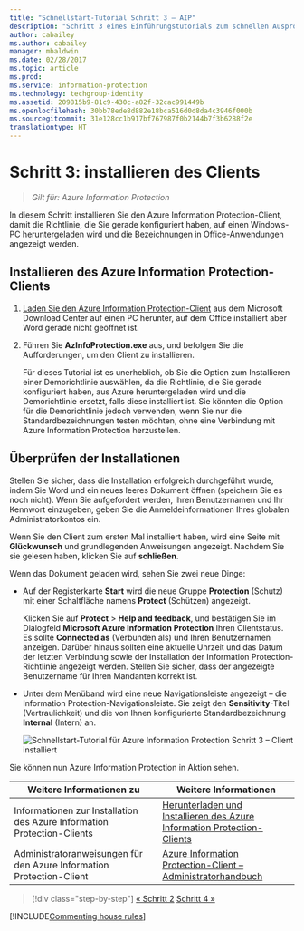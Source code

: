 ```yaml
---
title: "Schnellstart-Tutorial Schritt 3 – AIP"
description: "Schritt 3 eines Einführungstutorials zum schnellen Ausprobieren von Azure Information Protection – Installieren des Clients"
author: cabailey
ms.author: cabailey
manager: mbaldwin
ms.date: 02/28/2017
ms.topic: article
ms.prod: 
ms.service: information-protection
ms.technology: techgroup-identity
ms.assetid: 209815b9-81c9-430c-a82f-32cac991449b
ms.openlocfilehash: 30bb78ede8d882e18bca516d0d8da4c3946f000b
ms.sourcegitcommit: 31e128cc1b917bf767987f0b2144b7f3b6288f2e
translationtype: HT
---
```

# <a name="step-3-install-the-client"></a>Schritt 3: installieren des Clients

>*Gilt für: Azure Information Protection*

In diesem Schritt installieren Sie den Azure Information Protection-Client, damit die Richtlinie, die Sie gerade konfiguriert haben, auf einen Windows-PC heruntergeladen wird und die Bezeichnungen in Office-Anwendungen angezeigt werden.


## <a name="install-the-azure-information-protection-client"></a>Installieren des Azure Information Protection-Clients

1. [Laden Sie den Azure Information Protection-Client](https://www.microsoft.com/en-us/download/details.aspx?id=53018) aus dem Microsoft Download Center auf einen PC herunter, auf dem Office installiert aber Word gerade nicht geöffnet ist. 

2. Führen Sie **AzInfoProtection.exe** aus, und befolgen Sie die Aufforderungen, um den Client zu installieren.

    Für dieses Tutorial ist es unerheblich, ob Sie die Option zum Installieren einer Demorichtlinie auswählen, da die Richtlinie, die Sie gerade konfiguriert haben, aus Azure heruntergeladen wird und die Demorichtlinie ersetzt, falls diese installiert ist. Sie könnten die Option für die Demorichtlinie jedoch verwenden, wenn Sie nur die Standardbezeichnungen testen möchten, ohne eine Verbindung mit Azure Information Protection herzustellen. 

## <a name="verify-the-installations"></a>Überprüfen der Installationen

Stellen Sie sicher, dass die Installation erfolgreich durchgeführt wurde, indem Sie Word und ein neues leeres Dokument öffnen (speichern Sie es noch nicht). Wenn Sie aufgefordert werden, Ihren Benutzernamen und Ihr Kennwort einzugeben, geben Sie die Anmeldeinformationen Ihres globalen Administratorkontos ein. 

Wenn Sie den Client zum ersten Mal installiert haben, wird eine Seite mit **Glückwunsch** und grundlegenden Anweisungen angezeigt. Nachdem Sie sie gelesen haben, klicken Sie auf **schließen**.

Wenn das Dokument geladen wird, sehen Sie zwei neue Dinge:

- Auf der Registerkarte **Start** wird die neue Gruppe **Protection** (Schutz) mit einer Schaltfläche namens **Protect** (Schützen) angezeigt.

    Klicken Sie auf **Protect** > **Help and feedback**, und bestätigen Sie im Dialogfeld **Microsoft Azure Information Protection** Ihren Clientstatus. Es sollte **Connected as** (Verbunden als) und Ihren Benutzernamen anzeigen. Darüber hinaus sollten eine aktuelle Uhrzeit und das Datum der letzten Verbindung sowie der Installation der Information Protection-Richtlinie angezeigt werden. Stellen Sie sicher, dass der angezeigte Benutzername für Ihren Mandanten korrekt ist.

- Unter dem Menüband wird eine neue Navigationsleiste angezeigt – die Information Protection-Navigationsleiste. Sie zeigt den **Sensitivity**-Titel (Vertraulichkeit) und die von Ihnen konfigurierte Standardbezeichnung **Internal** (Intern) an. 
    
    ![Schnellstart-Tutorial für Azure Information Protection Schritt 3 – Client installiert](../media/word2013-callouts2.png)

Sie können nun Azure Information Protection in Aktion sehen.

|Weitere Informationen zu|Weitere Informationen|
|--------------------------------|--------------------------|
|Informationen zur Installation des Azure Information Protection-Clients|[Herunterladen und Installieren des Azure Information Protection-Clients](../rms-client/install-client-app.md)|
|Administratoranweisungen für den Azure Information Protection-Client|[Azure Information Protection-Client – Administratorhandbuch](../rms-client/client-admin-guide.md)|


>[!div class="step-by-step"]
[&#171; Schritt 2](infoprotect-tutorial-step2.md)
[Schritt 4 &#187;](infoprotect-tutorial-step4.md)

[!INCLUDE[Commenting house rules](../includes/houserules.md)]